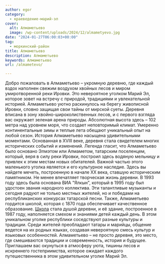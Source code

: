 ```yaml
---
author: egor
category:
  - краеведение-марий-эл
cover:
  alt: Алмаметьево
  image: /wp-content/uploads/2024/12/almametyevo.jpg
date: "2024-01-27T06:00:03+00:00"
tag:
  - моркинский-район
title: Алмаметьево
description: Алмаметьево
keywords: Алмаметьево
url: /almametevo/

---
```

Добро пожаловать в Алмаметьево – укромную деревню, где каждый вздох наполнен свежим воздухом хвойных лесов и миром умиротворенной реки Ировки. Это невероятное уголком Марий Эл, которое зовет на встречу с природой, традициями и увлекательной историей.
Алмаметьево уютно раскинулось на берегу живописной Ировки, словно защищая свои тайны от мирской суеты. Деревня вписана в зону хвойно-широколиственных лесов, и с первого взгляда вас окружает зеленая арена природы. Абсолютная высота здесь – 102 метра над уровнем моря, что создает неповторимый климат. Умеренно континентальные зимы и теплые лета обещают уникальный опыт на любой сезон.
История Алмаметьево насыщена удивительными моментами. Основанная в XVIII веке, деревня стала свидетелем многих исторических событий и изменений. Легенда гласит, что Алмаметьево было основано Элмэтом или Алмаметом, татарским поселенцем, который, веря в силу реки Ировки, построил здесь водяную мельницу и привлек к этим местам новых обитателей.
Важной частью этого маленького уголка является и его культурное наследие. Здесь вы найдете мечеть, построенную в начале XX века, ставшую историческим памятником.
Не менее впечатляет творческая жизнь деревни. В 1993 году здесь была основана ВИА "Ялкын", который в 1995 году был удостоен звания народного коллектива. Эти талантливые музыканты и сегодня радуют не только местных жителей, но и победами на республиканских конкурсах татарской песни.
Также, Алмаметьево гордится школой, которая с 1870 года обеспечивает качественное образование. [Школа](/shkola_yunogo_istorika/) стала душой деревни, и её здание, построенное в 1987 году, наполняется смехом и знаниями детей каждый день.
В этом уникальном уголке республики соседствуют разные культуры и традиции. Среди жителей преобладают татары и марийцы, общение ведется на их родных языках, создавая невероятную смесь культур и языковых особенностей.
Алмаметьево – не просто деревня, это место, где смешиваются традиции и современность, история и будущее. Приглашаем вас окунуться в атмосферу уюта, тишины лесов и искреннего гостеприимства, которое ожидает каждого путешественника в этом удивительном уголке Марий Эл.
